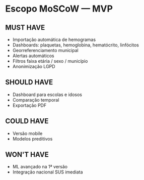 # Escopo MoSCoW — MVP

## MUST HAVE
- Importação automática de hemogramas
- Dashboards: plaquetas, hemoglobina, hematócrito, linfócitos
- Georreferenciamento municipal
- Alertas automáticos
- Filtros faixa etária / sexo / município
- Anonimização LGPD

## SHOULD HAVE
- Dashboard para escolas e idosos
- Comparação temporal
- Exportação PDF

## COULD HAVE
- Versão mobile
- Modelos preditivos

## WON'T HAVE
- ML avançado na 1ª versão
- Integração nacional SUS imediata

